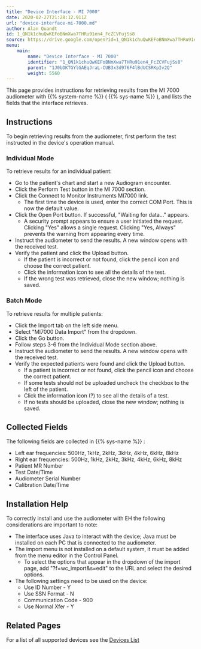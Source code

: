 ```yaml
---
title: "Device Interface - MI 7000"
date: 2020-02-27T21:28:12.911Z
url: "device-interface-mi-7000.md"
author: Alan Quandt
id: 1_QN1k1chuQwKEFoBNmXwa7THRu91en4_FcZCVFujSs8
source: https://drive.google.com/open?id=1_QN1k1chuQwKEFoBNmXwa7THRu91en4_FcZCVFujSs8
menu:
    main:
        name: "Device Interface - MI 7000"
        identifier: "1_QN1k1chuQwKEFoBNmXwa7THRu91en4_FcZCVFujSs8"
        parent: "1J0bDKTGYlGAEqJraL-CUB3x3d976F4lBdUCSRKpIv2Q"
        weight: 5560
---
```

This page provides instructions for retrieving results from the MI 7000 audiometer with {{% system-name %}} ( {{% sys-name %}} ), and lists the fields that the interface retrieves.

## Instructions

To begin retrieving results from the audiometer, first perform the test instructed in the device's operation manual.

### Individual Mode

To retrieve results for an individual patient:

* Go to the patient's chart and start a new Audiogram encounter.
* Click the Perform Test button in the MI 7000 section.
* Click the Connect to Monitor Instruments MI7000 link.
    * The first time the device is used, enter the correct COM Port. This is now the default value.
* Click the Open Port button. If successful, "Waiting for data..." appears.
    * A security prompt appears to ensure a user initiated the request. Clicking "Yes" allows a single request. Clicking "Yes, Always" prevents the warning from appearing every time.
* Instruct the audiometer to send the results. A new window opens with the received test.
* Verify the patient and click the Upload button.
    * If the patient is incorrect or not found, click the pencil icon and choose the correct patient.
    * Click the information icon to see all the details of the test.
    * If the wrong test was retrieved, close the new window; nothing is saved.

### Batch Mode

To retrieve results for multiple patients:

* Click the Import tab on the left side menu.
* Select "MI7000 Data Import" from the dropdown.
* Click the Go button.
* Follow steps 3-6 from the Individual Mode section above.
* Instruct the audiometer to send the results. A new window opens with the received test.
* Verify the expected patients were found and click the Upload button.
    * If a patient is incorrect or not found, click the pencil icon and choose the correct patient.
    * If some tests should not be uploaded uncheck the checkbox to the left of the patient.
    * Click the information icon (?) to see all the details of a test.
    * If no tests should be uploaded, close the new window; nothing is saved.

## Collected Fields

The following fields are collected in {{% sys-name %}} :

* Left ear frequencies: 500Hz, 1kHz, 2kHz, 3kHz, 4kHz, 6kHz, 8kHz
* Right ear frequencies: 500Hz, 1kHz, 2kHz, 3kHz, 4kHz, 6kHz, 8kHz
* Patient MR Number
* Test Date/Time
* Audiometer Serial Number
* Calibration Date/Time

## Installation Help

To correctly install and use the audiometer with EH the following considerations are important to note:

* The interface uses Java to interact with the device; Java must be installed on each PC that is connected to the audiometer.
* The import menu is not installed on a default system, it must be added from the menu editor in the Control Panel.
    * To select the options that appear in the dropdown of the import page, add "?f=wc_import&s=edit" to the URL and select the desired options.
* The following settings need to be used on the device:
    * Use ID Number - Y
    * Use SSN Format - N
    * Communication Code - 900
    * Use Normal Xfer - Y

## Related Pages

For a list of all supported devices see the [Devices List](interface-specifications.md)


